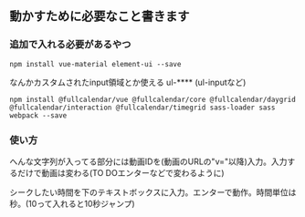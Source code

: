 ## 動かすために必要なこと書きます

### 追加で入れる必要があるやつ
```
npm install vue-material element-ui --save
```
なんかカスタムされたinput領域とか使える ul-**** (ul-inputなど)

```
npm install @fullcalendar/vue @fullcalendar/core @fullcalendar/daygrid @fullcalendar/interaction @fullcalendar/timegrid sass-loader sass webpack --save
```

### 使い方
へんな文字列が入ってる部分には動画IDを(動画のURLの"v="以降)入力。入力するだけで動画は変わる(TO DOエンターなどで変わるように)

シークしたい時間を下のテキストボックスに入力。エンターで動作。時間単位は秒。(10って入れると10秒ジャンプ)
